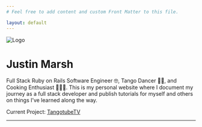 ```yaml
---
# Feel free to add content and custom Front Matter to this file.

layout: default
---
```

<img src="<%= relative_url '/images/main-avatar.jpg' %>"
     alt="Logo"
     class="avatar avatar--main" />
# Justin Marsh

Full Stack Ruby on Rails Software Engineer 🤓, Tango Dancer 💃🏻,
and Cooking Enthusiast 👨🏻‍🍳. This is my personal website where I
document my journey as a full stack developer and publish tutorials for myself
 and others on things I’ve learned along the way.

Current Project: [TangotubeTV](https://tangotube.tv)

----
